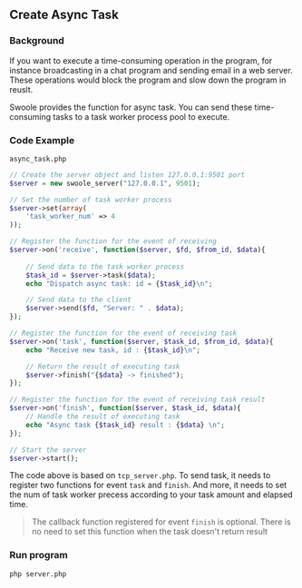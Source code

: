 ## Create Async Task

### Background

If you want to execute a time-consuming operation in the program, for instance broadcasting in a chat program and sending email in a web server. These operations would block the program and slow down the program in reuslt. 

Swoole provides the function for async task. You can send these time-consuming tasks to a task worker process pool to execute.

### Code Example

`async_task.php`

``` php
// Create the server object and listen 127.0.0.1:9501 port
$server = new swoole_server("127.0.0.1", 9501);

// Set the number of task worker process
$server->set(array(
	'task_worker_num' => 4
));

// Register the function for the event of receiving
$server->on('receive', function($server, $fd, $from_id, $data){
	
	// Send data to the task worker process
	$task_id = $server->task($data);
	echo "Dispatch async task: id = {$task_id}\n";

	// Send data to the client
    $server->send($fd, "Server: " . $data);
});

// Register the function for the event of receiving task
$server->on('task', function($server, $task_id, $from_id, $data){
	echo "Receive new task, id : {$task_id}\n";

	// Return the result of executing task
	$server->finish("{$data} -> finished");
});

// Register the function for the event of receiving task result
$server->on('finish', function($server, $task_id, $data){
	// Handle the result of executing task
	echo "Async task {$task_id} result : {$data} \n";
});

// Start the server
$server->start();
```

The code above is based on `tcp_server.php`. To send task, it needs to register two functions for event `task` and `finish`. And more, it needs to set the num of task worker precess according to your task amount and elapsed time.

> The callback function registered for event `finish` is optional. There is no need to set this function when the task doesn't return result

### Run program

``` bash
php server.php
```
